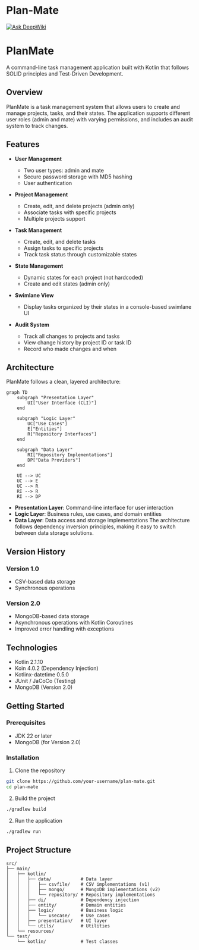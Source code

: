 # Plan-Mate

[![Ask DeepWiki](https://deepwiki.com/badge.svg)](https://deepwiki.com/Tokyo-Squad/Plan-Mate)

# PlanMate

A command-line task management application built with Kotlin that follows SOLID principles and Test-Driven Development.

## Overview

PlanMate is a task management system that allows users to create and manage projects, tasks, and their states. The
application supports different user roles (admin and mate) with varying permissions, and includes an audit system to
track changes.

## Features

- **User Management**
  - Two user types: admin and mate
  - Secure password storage with MD5 hashing
  - User authentication

- **Project Management**
  - Create, edit, and delete projects (admin only)
  - Associate tasks with specific projects
  - Multiple projects support

- **Task Management**
  - Create, edit, and delete tasks
  - Assign tasks to specific projects
  - Track task status through customizable states

- **State Management**
  - Dynamic states for each project (not hardcoded)
  - Create and edit states (admin only)

- **Swimlane View**
  - Display tasks organized by their states in a console-based swimlane UI

- **Audit System**
  - Track all changes to projects and tasks
  - View change history by project ID or task ID
  - Record who made changes and when

## Architecture

PlanMate follows a clean, layered architecture:

```mermaid  
graph TD  
    subgraph "Presentation Layer"  
        UI["User Interface (CLI)"]  
    end  
  
    subgraph "Logic Layer"  
        UC["Use Cases"]  
        E["Entities"]  
        R["Repository Interfaces"]  
    end  
  
    subgraph "Data Layer"  
        RI["Repository Implementations"]  
        DP["Data Providers"]  
    end  
  
    UI --> UC  
    UC --> E  
    UC --> R  
    RI --> R  
    RI --> DP
```

* **Presentation Layer**: Command-line interface for user interaction
* **Logic Layer**: Business rules, use cases, and domain entities
* **Data Layer**: Data access and storage implementations
  The architecture follows dependency inversion principles, making it easy to switch between data storage solutions.

## Version History

### Version 1.0

- CSV-based data storage
- Synchronous operations

### Version 2.0

- MongoDB-based data storage
- Asynchronous operations with Kotlin Coroutines
- Improved error handling with exceptions

## Technologies

- Kotlin 2.1.10
- Koin 4.0.2 (Dependency Injection)
- Kotlinx-datetime 0.5.0
- JUnit / JaCoCo (Testing)
- MongoDB (Version 2.0)

## Getting Started

### Prerequisites

- JDK 22 or later
- MongoDB (for Version 2.0)

### Installation

1. Clone the repository

```bash
git clone https://github.com/your-username/plan-mate.git  
cd plan-mate  
```

2. Build the project

```bash
./gradlew build
```

2. Run the application

```bash
./gradlew run
```

## Project Structure

```text
src/  
├── main/  
│   ├── kotlin/  
│   │   ├── data/           # Data layer  
│   │   │   ├── csvfile/    # CSV implementations (v1)  
│   │   │   ├── mongo/      # MongoDB implementations (v2)  
│   │   │   └── repository/ # Repository implementations  
│   │   ├── di/             # Dependency injection  
│   │   ├── entity/         # Domain entities  
│   │   ├── logic/          # Business logic  
│   │   │   └── usecase/    # Use cases  
│   │   ├── presentation/   # UI layer  
│   │   └── utils/          # Utilities  
│   └── resources/  
└── test/  
    └── kotlin/             # Test classes  
```